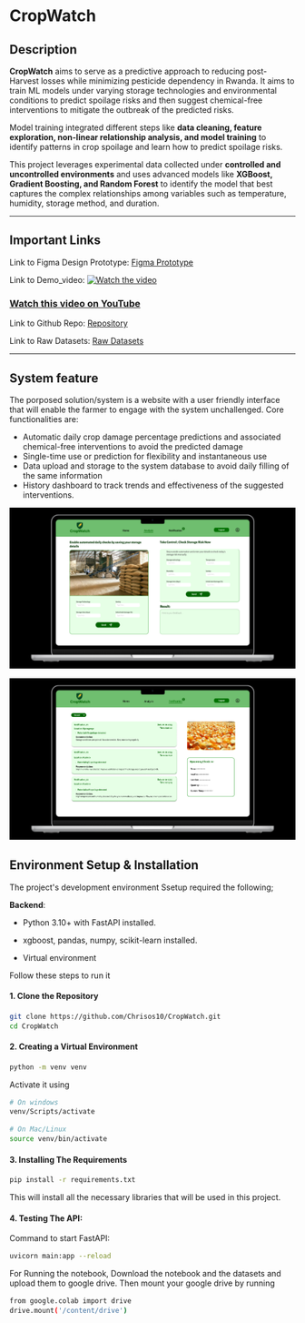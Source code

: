 # CropWatch

## Description
**CropWatch** aims to serve as a predictive approach to reducing post-Harvest losses while minimizing pesticide dependency in Rwanda. It aims to train ML models under varying storage technologies and environmental conditions to predict spoilage risks and then suggest chemical-free interventions to mitigate the outbreak of the predicted risks.  

Model training integrated different steps like **data cleaning, feature exploration, non-linear relationship analysis, and model training** to identify patterns in crop spoilage and learn how to predict spoilage risks.  

This project leverages experimental data collected under **controlled and uncontrolled environments** and uses advanced models like **XGBoost, Gradient Boosting, and Random Forest** to identify the model that best captures the complex relationships among variables such as temperature, humidity, storage method, and duration.

---

## Important Links
Link to Figma Design Prototype: [Figma Prototype](https://www.figma.com/proto/HeYYfDZr1FuFhiuX3QKn9d/Untitled?node-id=55-110&t=To9ZBosESzdP5faF-1)


Link to Demo_video: 
[![Watch the video](https://img.youtube.com/vi/MMUu5lhs7qc/maxresdefault.jpg)](https://youtu.be/MMUu5lhs7qc)

### [Watch this video on YouTube](https://youtu.be/MMUu5lhs7qc)


Link to Github Repo: [Repository](https://github.com/Chrisos10/CropWatch.git)

Link to Raw Datasets: [Raw Datasets](https://data.mendeley.com/datasets/fmtgzw5mmp/1) 

---
## System feature

The porposed solution/system is a website with a user friendly interface that will enable the farmer to engage with the system unchallenged.
Core functionalities are:
- Automatic daily crop damage percentage predictions and associated chemical-free interventions to avoid the predicted damage
- Single-time use or prediction for flexibility and instantaneous use
- Data upload and storage to the system database to avoid daily filling of the same information
- History dashboard to track trends and effectiveness of the suggested interventions.

![Prediction functionalities](./Assets/predict.png)

![History dashboard](./Assets/history.png)
## Environment Setup & Installation

The project's development environment Ssetup required the following;

**Backend**:

- Python 3.10+ with FastAPI installed.

- xgboost, pandas, numpy, scikit-learn installed.

- Virtual environment

Follow these steps to run it

#### 1. Clone the Repository
```bash
git clone https://github.com/Chrisos10/CropWatch.git
cd CropWatch
```
#### 2. Creating a Virtual Environment

```bash
python -m venv venv
```
Activate it using
```bash
# On windows
venv/Scripts/activate
```
```bash
# On Mac/Linux
source venv/bin/activate
```

#### 3. Installing The Requirements
```bash
pip install -r requirements.txt
```

This will install all the necessary libraries that will be used in this project.

#### 4. Testing The API:

Command to start FastAPI:
```bash
uvicorn main:app --reload
```

For Running the notebook, 
Download the notebook and the datasets and upload them to google drive. Then mount your google drive by running

```bash
from google.colab import drive
drive.mount('/content/drive')
```